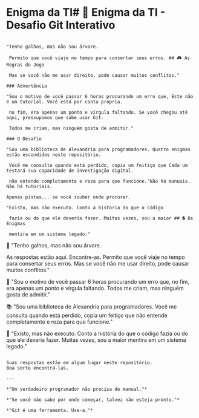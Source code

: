 # Enigma da TI# 🧩 Enigma da TI - Desafio Git Interativo



```Bem-vindos ao **Enigma da TI**! Um jogo interativo onde você precisa usar comandos Git para resolver 4 enigmas sobre programação e tecnologia.

"Tenho galhos, mas não sou árvore. 

 Permito que você viaje no tempo para consertar seus erros. ## 🎮 As Regras do Jogo

 Mas se você não me usar direito, pode causar muitos conflitos."

### Advertência

"Sou o motivo de você passar 6 horas procurando um erro que, Este não é um tutorial. Você está por conta própria.

 no fim, era apenas um ponto e vírgula faltando. Se você chegou até aqui, pressupomos que sabe usar Git.

 Todos me criam, mas ninguém gosta de admitir."

### O Desafio

"Sou uma biblioteca de Alexandria para programadores. Quatro enigmas estão escondidos neste repositório.

 Você me consulta quando está perdido, copia um feitiço que Cada um testará sua capacidade de investigação digital.

 não entende completamente e reza para que funcione."Não há manuais. Não há tutoriais.

Apenas pistas... se você souber onde procurar.

"Existo, mas não executo. Conto a história do que o código 

 fazia ou do que ele deveria fazer. Muitas vezes, sou a maior ## � Os Enigmas

 mentira em um sistema legado."

``````

🌳 "Tenho galhos, mas não sou árvore. 

As respostas estão aqui. Encontre-as.   Permito que você viaje no tempo para consertar seus erros. 
   Mas se você não me usar direito, pode causar muitos conflitos."

🐛 "Sou o motivo de você passar 6 horas procurando um erro que, 
   no fim, era apenas um ponto e vírgula faltando. 
   Todos me criam, mas ninguém gosta de admitir."

📚 "Sou uma biblioteca de Alexandria para programadores. 
   Você me consulta quando está perdido, copia um feitiço que 
   não entende completamente e reza para que funcione."

💬 "Existo, mas não executo. Conto a história do que o código 
   fazia ou do que ele deveria fazer. Muitas vezes, sou a maior 
   mentira em um sistema legado."
```

Suas respostas estão em algum lugar neste repositório.
Boa sorte encontrá-las.

---

*"Um verdadeiro programador não precisa de manual."*

*"Se você não sabe por onde começar, talvez não esteja pronto."*

*"Git é uma ferramenta. Use-a."*
